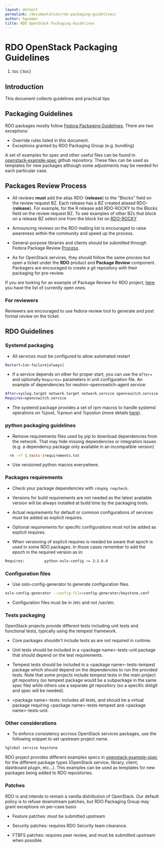 ```yaml
---
layout: default
permalink: /documentation/rdo-packaging-guidelines/
author: hguemar
title: RDO OpenStack Packaging Guidelines
---
```


# RDO OpenStack Packaging Guidelines
1. toc
{:toc}

## Introduction

This document collects guidelines and practical tips


## Packaging Guidelines

RDO packages mostly follow [Fedora Packaging Guidelines](https://fedoraproject.org/wiki/Packaging:Guidelines).
There are two exceptions:

 * Override rules listed in this document.
 * Exceptions granted by RDO Packaging Group (e.g. bundling)

A set of examples for spec and other useful files can be found in
[openstack-example-spec](https://github.com/openstack-packages/openstack-example-spec) github repository. These files can be used as templates for new packages although
some adjustments may be needed for each particular case.

## Packages Review Process

* All reviews **must** add the alias RDO-{**release**} to the "Blocks" field on the review request BZ.
Each release has a BZ created aliased RDO-{**release**}. For example, for the R release add RDO-ROCKY to the Blocks field on the review request BZ.
To see examples of other BZs that block on a release BZ select one from the block list on [RDO-ROCKY](https://bugzilla.redhat.com/show_bug.cgi?id=RDO-ROCKY)

* Announcing reviews on the RDO mailing list is encouraged to raise awareness within the
community and speed up the process.

* General-purpose libraries and clients should be submitted through Fedora Package Review
[Process](https://fedoraproject.org/wiki/Package_Review_Process).

* As for OpenStack services, they should follow the same process but open a ticket under
the **RDO** product and **Package Review** component. Packagers are encouraged to create
a git repository with their packaging for pre-review.

If you are looking for an example of Package Review for RDO project, [here](https://bugzilla.redhat.com/buglist.cgi?bug_status=NEW&bug_status=ASSIGNED&classification=Community&component=Package%20Review&list_id=5247140&product=RDO&query_format=advanced)
you have the list of currently open ones.

### For reviewers

Reviewers are encouraged to use fedora-review tool to generate and post formal review
on the ticket.


## RDO Guidelines

### Systemd packaging

* All services must be configured to allow automated restart

```bash
Restart=[on-failure|always]
```
* If a service depends on other for proper start, you can use the `After=` and
optionally `Requires=` parameters in unit configuration file. An example of
dependencies for neutron-openvswitch-agent service:

```bash
After=syslog.target network.target network.service openvswitch.service
Requires=openvswitch.service
```

* The systemd package provides a set of rpm macros to handle systemd operations
on %post, %preun and %postun (more details [here](https://fedoraproject.org/wiki/Packaging:Scriptlets#Systemd)).

### python packaging guidelines

* Remove requirements files used by pip to download dependencies from the network.
That may hide missing dependencies or integration issues (e.g. a dependency package only available in an incompatible version)

```bash
  rm -rf {,tests-}requirements.txt
```

* Use versioned python macros everywhere.

### Packages requirements

* Check your package dependencies with ```rdopkg reqcheck```.

* Versions for build requirements are not needed as the latest available version
will be always installed at build time by the packaging tools.

* Actual requirements for default or common configurations of services must be
added as explicit requires.

* Optional requirements for specific configurations must not be added as explicit
requires.

* When versioning of explicit requires is needed be aware that epoch is used in
some RDO packages. In those cases remember to add the epoch in the required
version as in:

```bash
Requires:         python-oslo-config >= 2:2.6.0
```

### Configuration files

* Use oslo-config-generator to generate configuration files.

```bash
oslo-config-generator --config-file=config-generator/keystone.conf
```

* Configuration files must be in /etc and not /usr/etc.

### Tests packaging

OpenStack projects provide different tests including unit tests and functional
tests, typically using the tempest framework.

* Core packages shouldn't include tests as are not required in runtime.

* Unit tests should be included in a &lt;package name>-tests-unit package that
should depend on the test requirements.

* Tempest tests should be included in a &lt;package name>-tests-tempest package
which should depend on the dependencies to run the provided tests. Note that
some projects include tempest tests in the main project git repository (so tempest
package would be a subpackage in the same spec file) while others use a separate
git repository (so a specific distgit and spec will be needed).

* &lt;package name>-tests: includes all tests, and should be a virtual package
requiring &lt;package name>-tests-tempest and &lt;package name>-tests-unit.

### Other considerations

* To enforce consistency accross OpenStack services packages, use the following snippet to set upstream project name.

```bash
%global service keystone
```

RDO project provides different examples specs in
[openstack-example-spec](https://github.com/openstack-packages/openstack-example-spec)
for the different package types (OpenStack service, library, client, dashboard
plugin, etc...). This examples can be used as templates for new packages being
added to RDO repositories.

### Patches

RDO is and intends to remain a vanilla distribution of OpenStack.
Our default policy is to refuse downstream patches, but RDO Packaging Group may grant
exceptions on per-case basis

* Feature patches: must be submitted upstream

* Security patches: requires RDO Security team clearance.

* FTBFS patches: requires peer review, and must be submitted upstream when possible.
